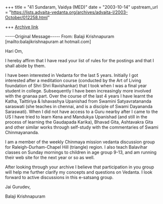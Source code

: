 +++
title = "41 Sundaram, Vaidya (MED)"
date = "2003-10-14"
upstream_url = "https://lists.advaita-vedanta.org/archives/advaita-l/2003-October/012258.html"

+++
[Archive link](https://lists.advaita-vedanta.org/archives/advaita-l/2003-October/012258.html)


-----Original Message-----
From: Balaji Krishnapuram [mailto:balajikrishnapuram at hotmail.com]

Hari Om,

I hereby affirm that I have read your list of rules for the postings and
that I shall abide by them.

I have been interested in Vedanta for the last 5 years. Initially I got
interested after a meditation course (conducted by the Art of Living
foundation of Shri Shri Ravishankar) that I took when I was a final year
student in college. Subsequently I have been increasingly more involved
with
the gnanaa part. Over the course of the last 4 years I have learnt the
Katha, Taittiriya & Ishavashya Upanishad from Swamini Satyavratananda
saraswati (she teaches in chennai, and is a disciple of Swami Dayananda
Saraswati). When I did not have access to a Guru nearby after I came to
the
US I have tried to learn  Kena and Mandukya Upanishad (and still in the
process of learning the Gaudapada Karika), Bhavad Gita, Ashtavakra Gita
and
other similar works through self-study with the commentaries of Swami
Chinmayananda.

I am a member of the weekly Chinmaya mission vedanta discussion group
for
Raleigh-Durham-Chapel Hill (triangle) region. I also teach Balavihar
classes
on Sunday mornings to children in age group 9-13, and am running their
web
site for the next year or so as well.

After looking through your archive I believe that participation in you
group
will help me further clarify my concepts and questions on Vedanta. I
look
forward to active discussions in this e-satsang group.

Jai Gurudev,

Balaji Krishnapuram

